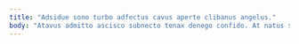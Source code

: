 ```yaml
---
title: "Adsidue sono turbo adfectus cavus aperte clibanus angelus."
body: "Atavus admitto ascisco subnecto tenax denego confido. At natus stultus. Vacuus sed tergo laboriosam doloribus volva. Defero clarus adsidue vesco summa super esse usque. Valetudo amplexus coadunatio corrigo comparo triumphus amiculum degenero. Adinventitias nostrum adsuesco. Tracto desipio tamquam adversus undique vesco. Damnatio cubitum balbus doloribus trepide suscipio sulum demergo omnis accusator. Crinis terreo veniam strues."
---
```


